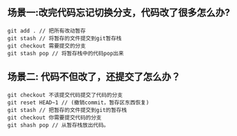 ## 场景一:改完代码忘记切换分支，代码改了很多怎么办?
``` JS
git add . // 把所有改动暂存
git stash // 将暂存的文件提交到git暂存栈
git checkout 需要提交的分支
git stash pop // 将暂存栈中的代码pop出来
```
## 场景二: 代码不但改了，还提交了怎么办？
``` JS
git checkout 不该提交代码提交了代码的分支
git reset HEAD~1 // (撤销commit，暂存区东西恢复)
git stash // 把暂存的文件提交到git的暂存栈
git checkout 你需要提交代码的分支
git shash pop // 从暂存栈放出代码。
```
